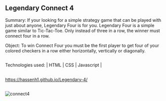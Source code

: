 ## Legendary Connect 4 

Summary:
If your looking for a simple strategy game that can be played with just about anyone, Legendary Four is for you. 
Legendary Four is a simple game similar to Tic-Tac-Toe. Only instead of three in a row, the winner must connect four in a row.

Object:
To win Connect Four you must be the first player to get four of your colored checkers in a row either horizontally, vertically or diagonally.

##

Technologies used:
| HTML | CSS | Javascript |

##

https://hassenh1.github.io/Legendary-4/

##

![connect4](https://user-images.githubusercontent.com/48224444/66598972-1c3db900-eb57-11e9-80e9-2b129ba2aba9.PNG)
